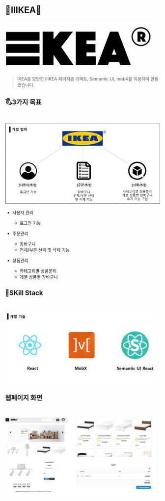 # 🛀IIIKEA🚿
![이케아](./ikealogo.png)

> IKEA를 모방한 IIIKEA 페이지를 리액트, Semantic UI, mobX를 이용하여 만들었습니다. 



## 🖏3가지 목표
<br>

![목표](./resolution.PNG)
* 사용자 관리

  * 로그인 기능

* 주문관리

  * 장바구니
  * 전체/부분 선택 및 삭제 기능

* 상품관리

  * 카테고리별 상품분리
  * 개별 상품별 장바구니

  

## 📜SKill Stack

<br>

![image-20200826171113570](image-20200826171113570.png)

## 웹페이지 화면
<br>

![image-20200826172330743](image-20200826172330743.png)





